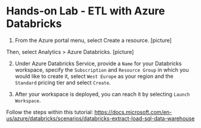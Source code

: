 # Hands-on Lab - ETL with Azure Databricks

1. From the Azure portal menu, select Create a resource.
[picture]

Then, select Analytics > Azure Databricks.
[picture]

2. Under Azure Databricks Service, provide a `Name` for your Databricks workspace, specify the `Subscription` and `Resource Group` in which you would like to create it, select `West Europe` as your region and the `Standard` pricing tier and select `Create`. 

3. After your workspace is deployed, you can reach it by selecting `Launch Workspace`. 





Follow the steps within this tutorial:
https://docs.microsoft.com/en-us/azure/databricks/scenarios/databricks-extract-load-sql-data-warehouse